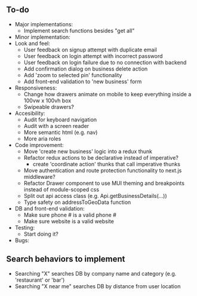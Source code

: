 ## To-do

- Major implementations:
  - Implement search functions besides "get all"
- Minor implementation:
- Look and feel:
  - User feedback on signup attempt with duplicate email
  - User feedback on login attempt with incorrect password
  - User feedback on login failure due to no connection with backend
  - Add confirmation dialog on business delete action
  - Add 'zoom to selected pin' functionality
  - Add front-end validation to 'new business' form
- Responsiveness:
  - Change how drawers animate on mobile to keep everything inside a 100vw x 100vh box
  - Swipeable drawers?
- Accesibility:
  - Audit for keyboard navigation
  - Audit with a screen reader
  - More semantic html (e.g. nav)
  - More aria roles
- Code improvement:
  - Move 'create new business' logic into a redux thunk
  - Refactor redux actions to be declarative instead of imperative?
    - create 'coordinate action' thunks that call imperative thunks
  - Move authentication and route protection functionality to next.js middleware?
  - Refactor Drawer component to use MUI theming and breakpoints instead of module-scoped css
  - Split out api access class (e.g. Api.getBusinessDetails(...))
  - Type safety on addressToGeoData function
- DB and front-end validation:
  - Make sure phone # is a valid phone #
  - Make sure website is a valid website
- Testing:
  - Start doing it?
- Bugs:

## Search behaviors to implement

- Searching "X" searches DB by company name and category (e.g. 'restaurant' or 'bar')
- Searching "X near me" searches DB by distance from user location
